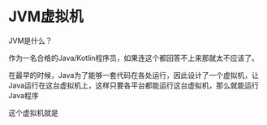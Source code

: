 # JVM虚拟机

JVM是什么？

作为一名合格的Java/Kotlin程序员，如果连这个都回答不上来那就太不应该了。

在最早的时候，Java为了能够一套代码在各处运行，因此设计了一个虚拟机，让Java运行在这台虚拟机上，这样只要各平台都能运行这台虚拟机，那么就能运行Java程序

这个虚拟机就是